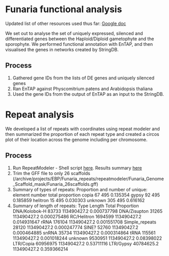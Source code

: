 # Funaria functional analysis

Updated list of other resources used thus far: [Google doc](https://docs.google.com/document/d/10FL7RdmHAUGKW-YVilgvltOUIaDC_zCnbXXRUEyI4NM/edit?usp=sharing)

We set out to analyse the set of uniquely expressed, silenced and differentiated genes between the Haploid/Diploid gametophyte and the sporophyte. We performed functional annotation with EnTAP, and then visualised the genes in networks created by StringDB.

## Process

1. Gathered gene IDs from the lists of DE genes and uniquely silenced genes
2. Ran EnTAP against Physcomitrium patens and Arabidopsis thaliana
3. Used the gene IDs from the output of EnTAP as an input to the StringDB.


# Repeat analysis

We developed a list of repeats with coordinates using repeat modeler and then summarized the proportion of each repeat type and created a circos plot of their location across the genome including per chromosome. 

## Process


1) Run RepeatModeler - Shell script [here](https://docs.google.com/document/d/1lgETHuw_ZBMP0Ky9XdFrlX3yoQZPSBNtIflh-m9mM0s/edit). Results summary [here](https://docs.google.com/document/d/1WRr2AFFCEu0tMKepeJ9-VhJiNRb7WYKFKd6d4owjM0A/edit)
2) Trim the GFF file to only 26 scaffolds (/archive/projects/EBP/Funaria_repeats/repeatmodeler/Funaria_Genome_Scaffold_mask/Funaria_26scaffolds.gff)
3) Summary of types of repeats: 
Proportion and number of unique: 
element	number	total	proportion
copia 	 67	    495	  0.135354
gypsy	   92   	495	  0.185859
helitron 15	    495	  0.030303
unknown	305	    495	  0.616162
4) Summary of length of repeats:
Type  	             Length	          Total	         Proportion
DNA/Kolobok-H	        83733	          113490427.2	   0.000737798
DNA/Zisupton	        31265	          113490427.2	   0.000275486
RC/Helitron	          1694599	        113490427.2	   0.014931647
rRNA	                176104	        113490427.2	   0.001551708
Simple_repeats	      28120	          113490427.2	   0.000247774
SINE?	                52760	          113490427.2	   0.000464885
snRNA	               35734	          113490427.2	   0.000314864
  tRNA	              115561	        113490427.2	   0.001018244
unknown	              9530951	        113490427.2	   0.08398022
LTR/Copia	           60956975	      113490427.2	   0.53711116
LTR/Gypsy	           40784625.2	    113490427.2	   0.359366214




